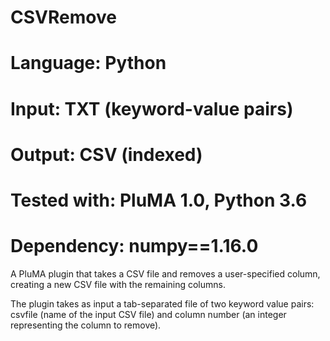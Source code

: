 # CSVRemove
# Language: Python
# Input: TXT (keyword-value pairs)
# Output: CSV (indexed)
# Tested with: PluMA 1.0, Python 3.6
# Dependency: numpy==1.16.0

A PluMA plugin that takes a CSV file and removes a user-specified
column, creating a new CSV file with the remaining columns.

The plugin takes as input a tab-separated file of two keyword value
pairs: csvfile (name of the input CSV file) and column number (an integer
representing the column to remove).


